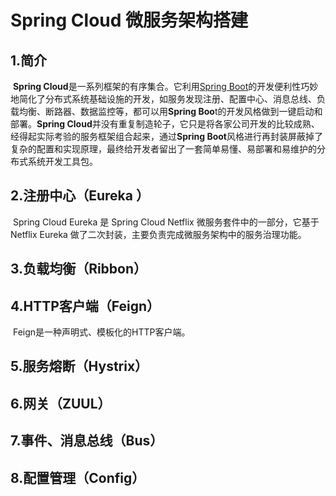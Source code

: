 # Spring Cloud 微服务架构搭建
## 1.简介

​	**Spring Cloud**是一系列框架的有序集合。它利用[Spring Boot](https://baike.baidu.com/item/Spring%20Boot/20249767)的开发便利性巧妙地简化了分布式系统基础设施的开发，如服务发现注册、配置中心、消息总线、负载均衡、断路器、数据监控等，都可以用**Spring Boo**t的开发风格做到一键启动和部署。**Spring Cloud**并没有重复制造轮子，它只是将各家公司开发的比较成熟、经得起实际考验的服务框架组合起来，通过**Spring Boot**风格进行再封装屏蔽掉了复杂的配置和实现原理，最终给开发者留出了一套简单易懂、易部署和易维护的分布式系统开发工具包。

## 2.注册中心（Eureka ）

​	Spring Cloud Eureka 是 Spring Cloud Netflix 微服务套件中的一部分，它基于Netflix Eureka 做了二次封装，主要负责完成微服务架构中的服务治理功能。

## 3.负载均衡（Ribbon）

## 4.HTTP客户端（Feign）

​	Feign是一种声明式、模板化的HTTP客户端。

## 5.服务熔断（Hystrix）

## 6.网关（ZUUL）

## 7.事件、消息总线（Bus）

## 8.配置管理（Config）
